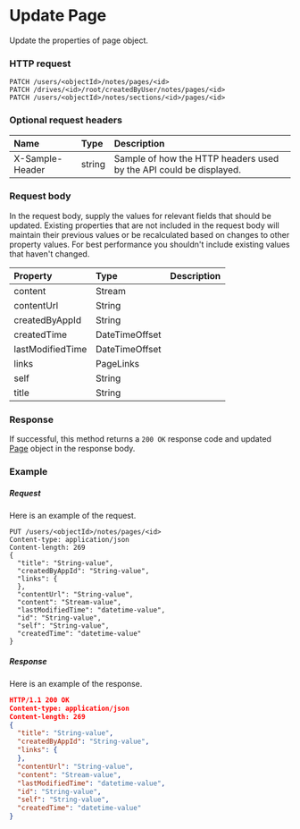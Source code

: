 # Update Page

Update the properties of page object.
### HTTP request
```http
PATCH /users/<objectId>/notes/pages/<id>
PATCH /drives/<id>/root/createdByUser/notes/pages/<id>
PATCH /users/<objectId>/notes/sections/<id>/pages/<id>
```
### Optional request headers
| Name       | Type | Description|
|:-----------|:------|:----------|
| X-Sample-Header  | string  | Sample of how the HTTP headers used by the API could be displayed.|

### Request body
In the request body, supply the values for relevant fields that should be updated. Existing properties that are not included in the request body will maintain their previous values or be recalculated based on changes to other property values. For best performance you shouldn't include existing values that haven't changed.

| Property	   | Type	|Description|
|:---------------|:--------|:----------|
|content|Stream||
|contentUrl|String||
|createdByAppId|String||
|createdTime|DateTimeOffset||
|lastModifiedTime|DateTimeOffset||
|links|PageLinks||
|self|String||
|title|String||

### Response
If successful, this method returns a `200 OK` response code and updated [Page](../resources/page.md) object in the response body.
### Example
##### Request
Here is an example of the request.
```http
PUT /users/<objectId>/notes/pages/<id>
Content-type: application/json
Content-length: 269
{
  "title": "String-value",
  "createdByAppId": "String-value",
  "links": {
  },
  "contentUrl": "String-value",
  "content": "Stream-value",
  "lastModifiedTime": "datetime-value",
  "id": "String-value",
  "self": "String-value",
  "createdTime": "datetime-value"
}
```
##### Response
Here is an example of the response.
```json
HTTP/1.1 200 OK
Content-type: application/json
Content-length: 269
{
  "title": "String-value",
  "createdByAppId": "String-value",
  "links": {
  },
  "contentUrl": "String-value",
  "content": "Stream-value",
  "lastModifiedTime": "datetime-value",
  "id": "String-value",
  "self": "String-value",
  "createdTime": "datetime-value"
}
```
